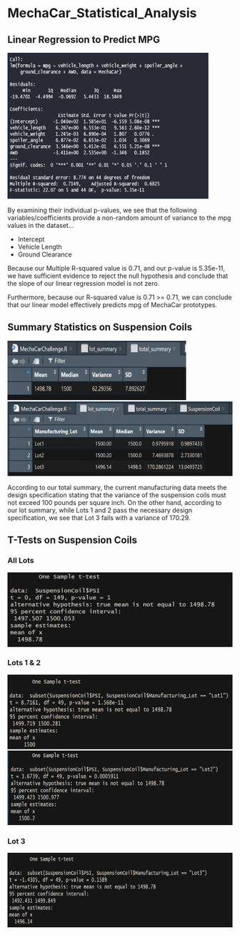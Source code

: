 # MechaCar_Statistical_Analysis

## Linear Regression to Predict MPG

<img src = "https://github.com/dharlerjr/MechaCar_Statistical_Analysis/blob/main/Images/Output_d1.PNG" width = "450" height = "327">

By examining their individual p-values, we see that the following variables/coefficients provide a non-random amount of variance to the mpg values in the dataset...
* Intercept
* Vehicle Length
* Ground Clearance

Because our Multiple R-squared value is 0.71, and our p-value is 5.35e-11, we have sufficient evidence to reject the null hypothesis and conclude that the slope of our linear regression model is not zero.

Furthermore, because our R-squared value is 0.71 >= 0.71, we can conclude that our linear model effectively predicts mpg of MechaCar prototypes.

## Summary Statistics on Suspension Coils

<img src = "https://github.com/dharlerjr/MechaCar_Statistical_Analysis/blob/main/Images/Output_d2_total_summary.png" width = "400" height = "133">
<img src = "https://github.com/dharlerjr/MechaCar_Statistical_Analysis/blob/main/Images/Output_d2_lot_summary.png" width = "533" height = "167">

According to our total summary, the current manufacturing data meets the design specification stating that the variance of the suspension coils must not exceed 100 pounds per square inch. On the other hand, according to our lot summary, while Lots 1 and 2 pass the necessary design specification, we see that Lot 3 fails with a variance of 170.29.

## T-Tests on Suspension Coils
### All Lots
<img src = "https://github.com/dharlerjr/MechaCar_Statistical_Analysis/blob/main/Images/Output_d3_all_lots_t_test.png" width = "533" height = "167">


### Lots 1 & 2
<img src = "https://github.com/dharlerjr/MechaCar_Statistical_Analysis/blob/main/Images/Output_d3_lot1_t_test.png" width = "533" height = "167">
<img src = "https://github.com/dharlerjr/MechaCar_Statistical_Analysis/blob/main/Images/Output_d3_lot2_t_test.png" width = "533" height = "167">


### Lot 3
<img src = "https://github.com/dharlerjr/MechaCar_Statistical_Analysis/blob/main/Images/Output_d3_lot3_t_test.png" width = "533" height = "167">
